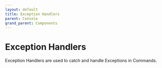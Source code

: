 ```yaml
---
layout: default
title: Exception Handlers
parent: Console
grand_parent: Components
---
```




# Exception Handlers

Exception Handlers are used to catch and handle Exceptions in Commands.

